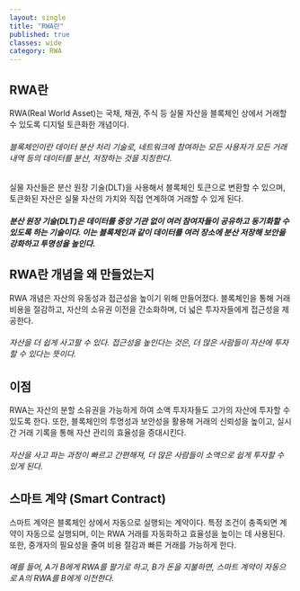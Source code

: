 ```yaml
---
layout: single
title: "RWA란"
published: true
classes: wide
category: RWA
---
```


## RWA란

RWA(Real World Asset)는 국채, 채권, 주식 등 실물 자산을 블록체인 상에서 거래할 수 있도록 디지털 토큰화한 개념이다.
###### 블록체인이란 데이터 분산 처리 기술로, 네트워크에 참여하는 모든 사용자가 모든 거래 내역 등의 데이터를 분산, 저장하는 것을 지칭한다.

실물 자산들은 분산 원장 기술(DLT)을 사용해서 블록체인 토큰으로 변환할 수 있으며, 토큰화된 자산은 실물 자산의 가치와 직접 연계하여 거래할 수 있게 된다.
##### 분산 원장 기술(DLT)은 데이터를 중앙 기관 없이 여러 참여자들이 공유하고 동기화할 수 있도록 하는 기술이다. 이는 블록체인과 같이 데이터를 여러 장소에 분산 저장해 보안을 강화하고 투명성을 높인다.

## RWA란 개념을 왜 만들었는지

RWA 개념은 자산의 유동성과 접근성을 높이기 위해 만들어졌다.
블록체인을 통해 거래 비용을 절감하고, 자산의 소유권 이전을 간소화하며, 더 넓은 투자자들에게 접근성을 제공한다.
###### 자산을 더 쉽게 사고팔 수 있다. 접근성을 높인다는 것은, 더 많은 사람들이 자산에 투자할 수 있다는 뜻이다.

## 이점

RWA는 자산의 분할 소유권을 가능하게 하여 소액 투자자들도 고가의 자산에 투자할 수 있도록 한다. 
또한, 블록체인의 투명성과 보안성을 활용해 거래의 신뢰성을 높이고, 실시간 거래 기록을 통해 자산 관리의 효율성을 증대시킨다.
###### 자산을 사고 파는 과정이 빠르고 간편해져, 더 많은 사람들이 소액으로 쉽게 투자할 수 있게 된다.

## 스마트 계약 (Smart Contract)

스마트 계약은 블록체인 상에서 자동으로 실행되는 계약이다. 
특정 조건이 충족되면 계약이 자동으로 실행되며, 이는 RWA 거래를 자동화하고 효율성을 높이는 데 사용된다. 
또한, 중개자의 필요성을 줄여 비용 절감과 빠른 거래를 가능하게 한다.
###### 예를 들어, A가 B에게 RWA를 팔기로 하고, B가 돈을 지불하면, 스마트 계약이 자동으로 A의 RWA를 B에게 이전한다.
